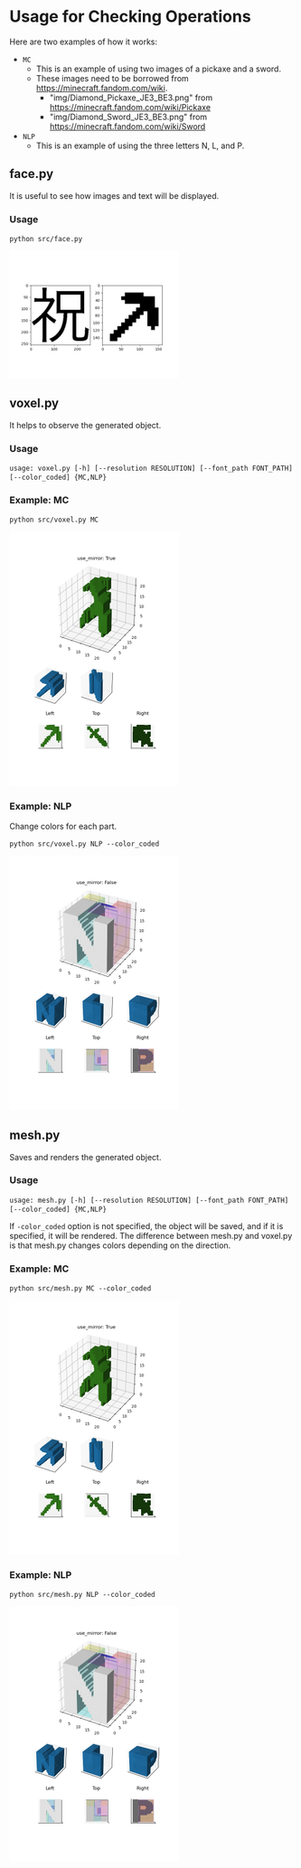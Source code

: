 # Usage for Checking Operations

Here are two examples of how it works:

-   `MC`
    -   This is an example of using two images of a pickaxe and a sword.
    -   These images need to be borrowed from https://minecraft.fandom.com/wiki.
        -   "img/Diamond_Pickaxe_JE3_BE3.png" from https://minecraft.fandom.com/wiki/Pickaxe
        -   "img/Diamond_Sword_JE3_BE3.png" from https://minecraft.fandom.com/wiki/Sword
-   `NLP`
    -   This is an example of using the three letters N, L, and P.

## face.py

It is useful to see how images and text will be displayed.

### Usage

```shell
python src/face.py
```

<img src="../assets/face.png" width="300">

## voxel.py

It helps to observe the generated object.

### Usage

```
usage: voxel.py [-h] [--resolution RESOLUTION] [--font_path FONT_PATH] [--color_coded] {MC,NLP}
```

### Example: MC

```shell
python src/voxel.py MC
```

<img src="../assets/voxel-MC.png" width="300">

### Example: NLP

Change colors for each part.

```shell
python src/voxel.py NLP --color_coded
```

<img src="../assets/voxel-NLP.png" width="300">

## mesh.py

Saves and renders the generated object.

### Usage

```
usage: mesh.py [-h] [--resolution RESOLUTION] [--font_path FONT_PATH] [--color_coded] {MC,NLP}
```

If `-color_coded` option is not specified, the object will be saved, and if it is specified, it will be rendered.
The difference between mesh.py and voxel.py is that mesh.py changes colors depending on the direction.

### Example: MC

```shell
python src/mesh.py MC --color_coded
```

<img src="../assets/voxel-MC.png" width="300">

### Example: NLP

```shell
python src/mesh.py NLP --color_coded
```

<img src="../assets/voxel-NLP.png" width="300">
